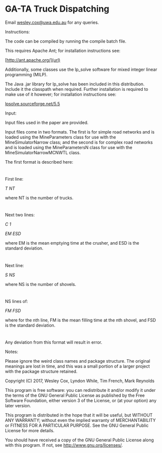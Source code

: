 # GA-TA Truck Dispatching

Email wesley.cox@uwa.edu.au for any queries.

Instructions:

The code can be compiled by running the compile batch file.

This requires Apache Ant; for installation instructions see:

[http://ant.apache.org/](url)

Additionally, some classes use the lp_solve software for mixed integer linear programming (MILP). 

The Java .jar library for lp_solve has been included in this distribution. Include it the classpath when required. Further installation is required to make use of it however; for installation instructions see:

[lpsolve.sourceforge.net/5.5](url)

Input:

Input files used in the paper are provided. 

Input files come in two formats. The first is for simple road networks and is loaded using the MineParameters class for use with the MineSimulatorNarrow class; and the second is for complex road networks and is loaded using the MineParametersN class for use with the MineSimulatorNarrowMCNWTL class.

The first format is described here:

#
First line:

_T NT_

where NT is the number of trucks.
#
Next two lines:

_C 1_

_EM ESD_

where EM is the mean emptying time at the crusher, and ESD is the standard deviation.
#
Next line:

_S NS_

where NS is the number of shovels.
#
NS lines of:

_FM FSD_

where for the nth line, FM is the mean filling time at the nth shovel, and FSD is the standard deviation.
#
Any deviation from this format will result in error.

Notes:

Please ignore the weird class names and package structure. The original meanings are lost in time, and this was a small portion of a larger project with the package structure retained.

Copyright (C) 2017,  Wesley Cox, Lyndon While, Tim French, Mark Reynolds

This program is free software: you can redistribute it and/or modify it under the terms of the GNU General Public License as published by the Free Software Foundation, either version 3 of the License, or (at your option) any later version.

This program is distributed in the hope that it will be useful, but WITHOUT ANY WARRANTY; without even the implied warranty of MERCHANTABILITY or FITNESS FOR A PARTICULAR PURPOSE.  See the GNU General Public License for more details.

You should have received a copy of the GNU General Public License along with this program.  If not, see <http://www.gnu.org/licenses/>.